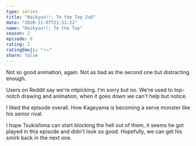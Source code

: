 ```yaml
---
type: series
title: "Haikyuu!!: To the Top 2x6"
date: "2020-11-07T21:51:22"
name: "Haikyuu!!: To the Top"
season: 2
episode: 6
rating: 2
ratingEmoji: "⭐️⭐️"
share: false
---
```


Not so good animation, again. Not as bad as the second one but distracting enough.

Users on Reddit say we're nitpicking. I'm sorry but no. We're used to top-notch drawing and animation, when it goes down we can't help but notice.

I liked the episode overall. How Kageyama is becoming a serve monster like his senior rival.

I hope Tsukishima can start blocking the hell out of them, it seems he got played in this episode and didn't look so good. Hopefully, we can get his smirk back in the next one.
